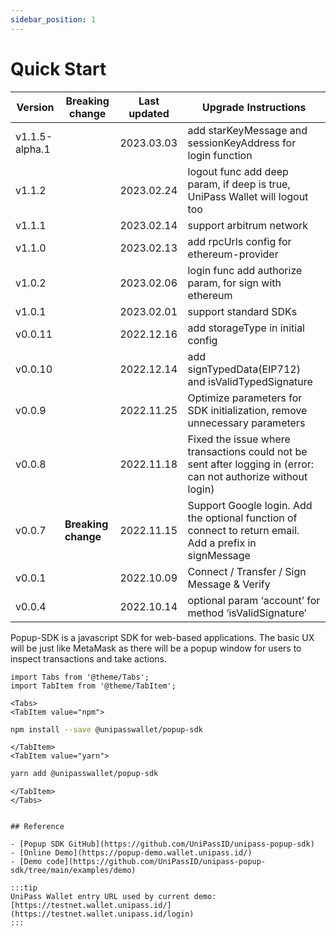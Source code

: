 ```yaml
---
sidebar_position: 1
---
```


# Quick Start

| Version | Breaking change     | Last updated | Upgrade Instructions                                                                                           |
| ------- | ------------------- | ------------ | -------------------------------------------------------------------------------------------------------------- |
| v1.1.5-alpha.1 |                      | 2023.03.03    | add starKeyMessage and sessionKeyAddress for login function |
| v1.1.2 |                      | 2023.02.24    | logout func add deep param, if deep is true, UniPass Wallet will logout too |
| v1.1.1 |                      | 2023.02.14    | support arbitrum network |
| v1.1.0 |                      | 2023.02.13    | add rpcUrls config for ethereum-provider |
| v1.0.2 |                      | 2023.02.06    | login func add authorize param, for sign with ethereum |
| v1.0.1 |                      | 2023.02.01    | support standard SDKs |
| v0.0.11 |                     | 2022.12.16   | add storageType in initial config |
| v0.0.10 |                     | 2022.12.14   | add signTypedData(EIP712) and isValidTypedSignature |
| v0.0.9  |                     | 2022.11.25   | Optimize parameters for SDK initialization, remove unnecessary parameters |
| v0.0.8  |                     | 2022.11.18   | Fixed the issue where transactions could not be sent after logging in (error: can not authorize without login) |
| v0.0.7  | **Breaking change** | 2022.11.15   | Support Google login. Add the optional function of connect to return email. Add a prefix in signMessage        |
| v0.0.1  |                     | 2022.10.09   | Connect / Transfer / Sign Message & Verify                                                                     |
| v0.0.4  |                     | 2022.10.14   | optional param ‘account’ for method ‘isValidSignature’                                                         |

Popup-SDK is a javascript SDK for web-based applications. The basic UX will be just like MetaMask as there will be a popup window for users to inspect transactions and take actions.

```mdx-code-block
import Tabs from '@theme/Tabs';
import TabItem from '@theme/TabItem';
```

```mdx-code-block
<Tabs>
<TabItem value="npm">
```

```bash
npm install --save @unipasswallet/popup-sdk
```

```mdx-code-block
</TabItem>
<TabItem value="yarn">
```

```bash
yarn add @unipasswallet/popup-sdk
```

```mdx-code-block
</TabItem>
</Tabs>


## Reference

- [Popup SDK GitHub](https://github.com/UniPassID/unipass-popup-sdk)
- [Online Demo](https://popup-demo.wallet.unipass.id/)
- [Demo code](https://github.com/UniPassID/unipass-popup-sdk/tree/main/examples/demo)

:::tip
UniPass Wallet entry URL used by current demo: [https://testnet.wallet.unipass.id/](https://testnet.wallet.unipass.id/login)
:::
```
